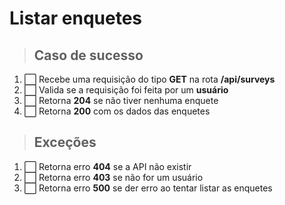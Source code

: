 # Listar enquetes

> ## Caso de sucesso

1. ⬜️ Recebe uma requisição do tipo **GET** na rota **/api/surveys**
2. ⬜️ Valida se a requisição foi feita por um **usuário**
3. ⬜️ Retorna **204** se não tiver nenhuma enquete
4. ⬜️ Retorna **200** com os dados das enquetes

> ## Exceções

1. ⬜️ Retorna erro **404** se a API não existir
2. ⬜️ Retorna erro **403** se não for um usuário
3. ⬜️ Retorna erro **500** se der erro ao tentar listar as enquetes